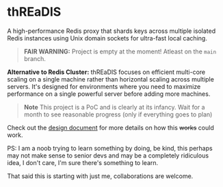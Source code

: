 # thREaDIS
A high-performance Redis proxy that shards keys across multiple isolated Redis instances using Unix domain sockets for ultra-fast local caching.

> **FAIR WARNING:** Project is empty at the moment! Atleast on the `main` branch.

**Alternative to Redis Cluster:** thREaDIS focuses on efficient multi-core scaling on a single machine rather than horizontal scaling across multiple servers. It's designed for environments where you need to maximize performance on a single powerful server before adding more machines.

> **Note** This project is a PoC and is clearly at its infancy. Wait for a month to see reasonable progress (only if everything goes to plan)

Check out the [design document](docs/poc/DESIGN.md) for more details on how this ~~works~~ could work.

PS: I am a noob trying to learn something by doing, be kind, this perhaps may not make sense to senior devs and may be a completely ridiculous idea, I don't care, I'm sure there's something to learn.

That said this is starting with just me, collaborations are welcome.
